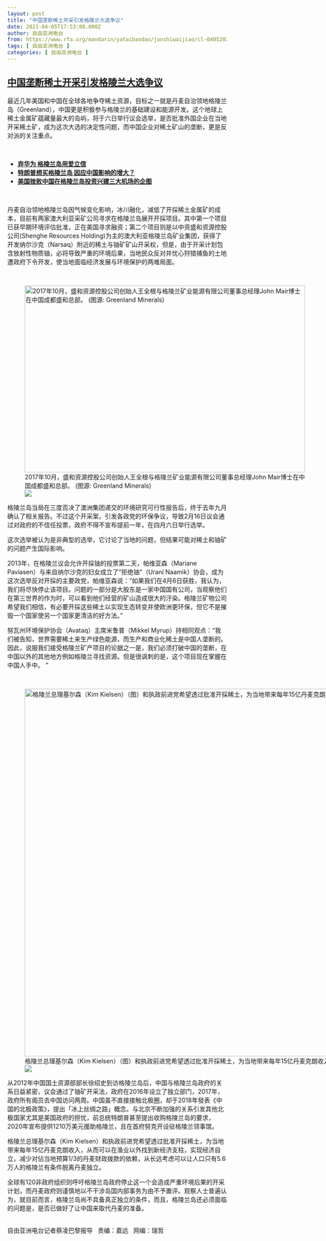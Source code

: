 ```yaml
---
layout: post
title: "中国垄断稀土开采引发格陵兰大选争议"
date: 2021-04-05T17:53:00.000Z
author: 自由亚洲电台
from: https://www.rfa.org/mandarin/yataibaodao/junshiwaijiao/cl-04052021123902.html
tags: [ 自由亚洲电台 ]
categories: [ 自由亚洲电台 ]
---
```

<!--1617645180000-->
[中国垄断稀土开采引发格陵兰大选争议](https://www.rfa.org/mandarin/yataibaodao/junshiwaijiao/cl-04052021123902.html)
------

<div>
<p>最近几年美国和中国在全球各地争夺稀土资源，目标之一就是丹麦自治领地格陵兰岛（Greenland），中国更是积极参与格陵兰的基础建设和能源开发。这个地球上稀土金属矿蕴藏量最大的岛屿，将于六日举行议会选举，是否批准外国企业在当地开采稀土矿，成为这次大选的决定性问题，而中国企业对稀土矿山的垄断，更是反对派的关注重点。</p><p><br/></p><ul><li><strong><a href="https://www.rfa.org/mandarin/Xinwen/4-12192019121518.html">弃华为 格陵兰岛用爱立信</a></strong></li><li><strong><a href="https://www.rfa.org/mandarin/Xinwen/3-08172019112459.html">特朗普想买格陵兰岛 因应中国影响的增大？</a></strong></li><li><a href="https://www.rfa.org/mandarin/Xinwen/5-02142019134155.html"><strong>美国挫败中国在格陵兰岛投资兴建三大机场的企图</strong></a></li></ul><p><br/></p><p>丹麦自治领地格陵兰岛因气候变化影响，冰川融化，减低了开採稀土金属矿的成本，目前有两家澳大利亚采矿公司寻求在格陵兰岛展开开採项目。其中第一个项目已获早期环境评估批准，正在美国寻求融资；第二个项目则是以中资盛和资源控股公司(Shenghe Resources Holding)为主的澳大利亚格陵兰岛矿业集团，获得了开发纳尔沙克（Narsaq）附近的稀土与铀矿矿山开采权，但是，由于开采计划包含放射性物质铀，必将导致严重的环境后果，当地民众反对并忧心狩猎捕鱼的土地遭政府下令开发，使当地面临经济发展与环境保护的两难局面。</p><p><br/></p><p><figure class="image-richtext image-inline captioned" style="width:644px;"><img alt="2017年10月，盛和资源控股公司创始人王全根与格陵兰矿业能源有限公司董事总经理John Mair博士在中国成都盛和总部。 (图源: Greenland Minerals)" height="429" src="https://www.rfa.org/mandarin/yataibaodao/junshiwaijiao/cl-04052021123902.html/1598007880_5f3faa481bc27_mceclip1.jpg/@@images/eb2710da-7064-40b3-87a2-8475d431042e.jpeg" title="1598007880_5f3faa481bc27_mceclip1.jpg" width="644"/><figcaption class="image-caption">2017年10月，盛和资源控股公司创始人王全根与格陵兰矿业能源有限公司董事总经理John Mair博士在中国成都盛和总部。 (图源: Greenland Minerals)</figcaption><small></small><div id="zoomattribute"><a data-caption="2017年10月，盛和资源控股公司创始人王全根与格陵兰矿业能源有限公司董事总经理John Mair博士在中国成都盛和总部。 (图源: Greenland Minerals)" data-fancybox="" href="https://www.rfa.org/mandarin/yataibaodao/junshiwaijiao/cl-04052021123902.html/1598007880_5f3faa481bc27_mceclip1.jpg" id="single_image" title="2017年10月，盛和资源控股公司创始人王全根与格陵兰矿业能源有限公司董事总经理John Mair博士在中国成都盛和总部。 (图源: Greenland Minerals)"><img src="/++plone++rfa-resources/img/icon-zoom.png"/></a></div></figure></p><p>格陵兰岛当局在三度否决了澳洲集团递交的环境研究可行性报告后，终于去年九月确认了相关报告。不过这个开采案，引发各政党的环保争议，导致2月16日议会通过对政府的不信任投票，政府不得不宣布提前一年，在四月六日举行选举。</p><p>这次选举被认为是非典型的选举，它讨论了当地的问题，但结果可能对稀土和铀矿的问题产生国际影响。</p><p>2013年，在格陵兰议会允许开採铀的投票第二天，帕维亚森（Mariane Paviasen）与来自纳尔沙克的妇女成立了“拒绝铀”（Urani Naamik）协会，成为这次选举反对开採的主要政党，帕维亚森说：“如果我们在4月6日获胜，我认为，我们将尽快停止该项目。问题的一部分是大股东是一家中国国有公司，当观察他们在第三世界的作为时，可以看到他们经营的矿山造成很大的汙染。格陵兰矿物公司希望我们相信，有必要开採这些稀土以实现生态转变并使欧洲更环保，但它不是摧毁一个国家使另一个国家更清洁的好方法。”</p><p>努瓦州环境保护协会（Avataq）主席米鲁普（Mikkel Myrup）持相同观点：“我们被告知，世界需要稀土来生产绿色能源，而生产和商业化稀土是中国人垄断的。因此，说服我们接受格陵兰矿产项目的论据之一是，我们必须打破中国的垄断，在中国以外的其他地方例如格陵兰寻找资源。但是很讽刺的是，这个项目现在掌握在中国人手中。 ”</p><p><br/></p><p><figure class="image-richtext image-inline captioned" style="width:1500px;"><img alt="格陵兰总理基尔森（Kim Kielsen）（图）和执政前进党希望透过批准开採稀土，为当地带来每年15亿丹麦克朗收入。（AFP）" height="844" src="https://www.rfa.org/mandarin/yataibaodao/junshiwaijiao/cl-04052021123902.html/000_1lv02w.jpg/@@images/399aafcd-42fb-4331-adef-01afb3078aae.jpeg" title="000_1LV02W.jpg" width="1500"/><figcaption class="image-caption">格陵兰总理基尔森（Kim Kielsen）（图）和执政前进党希望透过批准开採稀土，为当地带来每年15亿丹麦克朗收入。（AFP）</figcaption><small></small><div id="zoomattribute"><a data-caption="格陵兰总理基尔森（Kim Kielsen）（图）和执政前进党希望透过批准开採稀土，为当地带来每年15亿丹麦克朗收入。（AFP）" data-fancybox="" href="https://www.rfa.org/mandarin/yataibaodao/junshiwaijiao/cl-04052021123902.html/000_1lv02w.jpg" id="single_image" title="格陵兰总理基尔森（Kim Kielsen）（图）和执政前进党希望透过批准开採稀土，为当地带来每年15亿丹麦克朗收入。（AFP）"><img src="/++plone++rfa-resources/img/icon-zoom.png"/></a></div></figure></p><p>从2012年中国国土资源部部长徐绍史到访格陵兰岛后，中国与格陵兰岛政府的关系日益紧密，议会通过了铀矿开采法，政府在2016年设立了独立部门，2017年，政府所有阁员去中国访问两周。中国虽不直接接触北极圈，却于2018年發表《中国的北极政策》，提出「冰上丝绸之路」概念。与北京不断加强的关系引发其他北极国家尤其是美国政府的担忧，前总统特朗普甚至提出收购格陵兰岛的要求，2020年宣布提供1210万美元援助格陵兰，且在首府努克开设驻格陵兰领事馆。</p><p>格陵兰总理基尔森（Kim Kielsen）和执政前进党希望透过批准开採稀土，为当地带来每年15亿丹麦克朗收入，从而可以在渔业以外找到新经济支柱，实现经济自立，减少对佔当地预算1/3的丹麦财政拨款的依赖，从长远考虑可以让人口只有5.6万人的格陵兰有条件脱离丹麦独立。</p><p>全球有120非政府组织则呼吁格陵兰岛政府停止这一个会造成严重环境后果的开采计划，而丹麦政府则谨慎地以不干涉岛国内部事务为由不予置评。观察人士普遍认为，就目前而言，格陵兰岛尚不具备真正独立的条件，而且，格陵兰岛还必须面临的问题是，是否已做好了让中国来取代丹麦的准备。</p><p><br/>自由亚洲电台记者蔡凌巴黎报导   责编：嘉远   网编：瑞哲</p>
</div>
